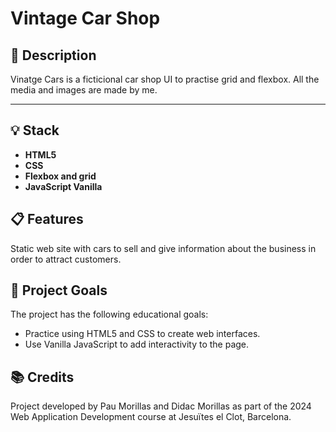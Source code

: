 # Vintage Car Shop

## 🚀 Description
Vinatge Cars is a ficticional car shop UI to practise grid and flexbox. All the media and images are made by me.

---

## 💡 Stack

- **HTML5**
- **CSS**
- **Flexbox and grid**
- **JavaScript Vanilla**

## 📋 Features
Static web site with cars to sell and give information about the business in order to attract customers.

## 🎯 Project Goals
The project has the following educational goals:

- Practice using HTML5 and CSS to create web interfaces.
- Use Vanilla JavaScript to add interactivity to the page.

## 📚 Credits
Project developed by Pau Morillas and Didac Morillas as part of the 2024 Web Application Development course at Jesuïtes el Clot, Barcelona.

